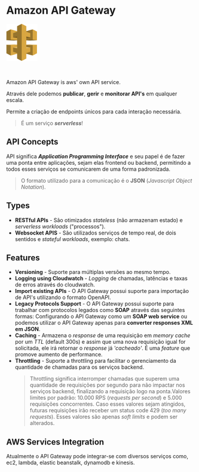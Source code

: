 # Amazon API Gateway

<img height=100px; alt="api-gateway_logo" src="../../../images/api-gateway.png" />

<p>&nbsp;</p>

Amazon API Gateway is aws' own API service.

Através dele podemos **publicar**, **gerir** e **monitorar API's** em qualquer escala.

Permite a criação de endpoints únicos para cada interação necessária.

> É um serviço ***serverless***!

## API Concepts

API significa ***Application Programming Interface*** e seu papel é de fazer uma ponta entre aplicações, sejam elas frontend ou backend, permitindo a todos esses serviços se comunicarem de uma forma padronizada.

> O formato utilizado para a comunicação é o **JSON** (*Javascript Object Notation*).

## Types

- **RESTful APIs** - São otimizados *stateless* (não armazenam estado) e *serverless workloads* ("processos").
- **Websocket APIS** - São utilizados serviços de tempo real, de dois sentidos e *stateful workloads*, exemplo: chats.

## Features

- **Versioning** - Suporte para múltiplas versões ao mesmo tempo.
- **Logging using Cloudwatch** - *Logging* de chamadas, latências e taxas de erros através do cloudwatch.
- **Import existing APIs** - O API Gateway possui suporte para importação de API's utilizando o formato OpenAPI.
- **Legacy Protocols Support** - O API Gateway possui suporte para trabalhar com protocolos legados como **SOAP** através das seguintes formas: Configurando o API Gateway como um **SOAP web service** ou podemos utilizar o API Gateway apenas para **converter responses XML em JSON**.
- **Caching** - Armazena o *response* de uma requisição em *memory cache* por um *TTL* (default 300s) e assim que uma nova requisição igual for solicitada, ele irá retornar o *response* já *'cacheado'*. É uma *feature* que promove aumento de performance. 
- **Throttling** - Suporte a throttling para facilitar o gerenciamento da quantidade de chamadas para os serviços backend.
    > Throttling significa interromper chamadas que superem uma quantidade de requisições por segundo para não impactar nos serviços backend, finalizando a requisição logo na ponta.Valores limites por padrão: 10.000 RPS (*requests per second*) e 5.000 requisições concorrentes. Caso esses valores sejam atingidos, futuras requisições irão receber um status code 429 (*too many requests*). Esses valores são apenas *soft limits* e podem ser alterados.

## AWS Services Integration

Atualmente o API Gateway pode integrar-se com diversos serviços como, ec2, lambda, elastic beanstalk, dynamodb e kinesis.